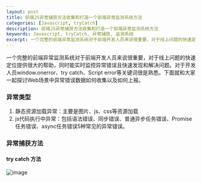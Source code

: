 ```yaml
---
layout: post
title: 前端JS异常捕获方法收集和打造一个前端异常监测系统方法
categories: [Javascript, tryCatch]
description: 前端JS异常捕获方法收集和打造一个前端异常监测系统方法
keywords: Javascript, tryCatch, 异常捕获, 监测系统
excerpt: 一个完整的前端异常监测系统对于前端开发人员来说很重要，对于线上问题的快速定位提供很大的帮助，同时能实时监控异常错误且快速发现和解决问题。对于开发人员window.onerror、try catch、Script error等关键词很是熟悉。下面就和大家一起探讨Web场景中异常错误数据如何收集以及如何上报。
---
```


一个完整的前端异常监测系统对于前端开发人员来说很重要，对于线上问题的快速定位提供很大的帮助，同时能实时监控异常错误且快速发现和解决问题。对于开发人员window.onerror、try catch、Script error等关键词很是熟悉。下面就和大家一起探讨Web场景中异常错误数据如何收集以及如何上报。

### 异常类型
1. 静态资源加载异常：主要是图片、js、css等资源加载
2. js代码执行中异常：包括语法错误、同步错误、普通异步任务错误、Promise任务错误、async任务错误5种常见的异常错误。

### 异常捕获方法
#### try catch 方法

![image](https://kunyk.gitee.io/sansssimg/images/trycatch.png)
